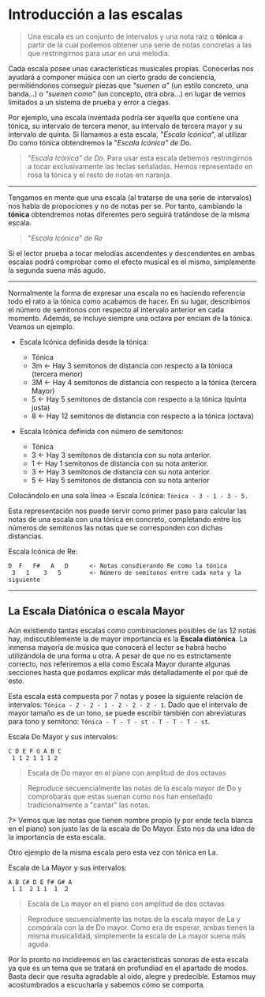 <h1> Introducción a las escalas </h1>

> Una escala es un conjunto de intervalos y una nota raíz o **tónica** a partir de la cual podemos obtener una serie de notas concretas a las que restringirnos para usar en una melodía.

Cada escala posee unas características musicales propias. Conocerlas nos ayudará
a componer música con un cierto grado de conciencia, permitiéndonos conseguir piezas que _"suenen a"_  (un estilo concreto, una banda...) o _"suenen como"_ (un concepto, otra obra...) en lugar de vernos limitados a un sistema de prueba y error a ciegas.

Por ejemplo, una escala inventada podría ser aquella que contiene una tónica, su intervalo de tercera menor, su intervalo de tercera mayor y su intervalo de quinta.
Si llamamos a esta escala, "_Escala Icónica_", al utilizar Do como tónica obtendremos la "_Escala Icónica" de Do_.

<div id ="piano_0" class="piano_container"></div>

> "_Escala Icónica" de Do_. Para usar esta escala debemos restringirnos a tocar exclusivamente las teclas señaladas. Hemos representado en rosa la tónica y el resto de notas en naranja.

---

Tengamos en mente que una escala (al tratarse de una serie de intervalos) nos habla de propociones y no de notas per se. Por tanto, cambiando la **tónica** obtendremos
notas diferentes pero seguirá tratándose de la misma escala.


<div id ="piano_1" class="piano_container"></div>

> "_Escala Icónica" de Re_

Si el lector prueba a tocar melodías ascendentes y descendentes en ambas escalas
podrá comprobar como el efecto musical es el mismo, simplemente la segunda suena
más agudo.

---

Normalmente la forma de expresar una escala no es haciendo referencia todo el rato a la tónica como acabamos de hacer. En su lugar, describimos el número de semitonos con respecto al intervalo anterior en cada momento. Además, se incluye siempre una octava por enciam de la tónica. Veamos un ejemplo.

- Escala Icónica definida desde la tónica:


    - Tónica
    - 3m    <- Hay 3 semitonos de distancia con respecto a la tónioca (tercera menor)
    - 3M    <- Hay 4 semitonos de distancia con respecto a la tónica (tercera Mayor)
    - 5     <- Hay 5 semitonos de distancia con respecto a la tónica (quinta justa)
    - 8     <- Hay 12 semitonos de distancia con respecto a la tónica (octava)

- Escala Icónica definida con número de semitonos:


    - Tónica
    - 3     <- Hay 3 semitonos de distancia con su nota anterior.
    - 1     <- Hay 1 semitonos de distancia con su nota anterior.
    - 3     <- Hay 3 semitonos de distancia con su nota anterior.
    - 5     <- Hay 5 semitonos de distancia con su nota anterior

Colocándolo en una sola línea -> Escala Icónica: `Tónica - 3 - 1 - 3 - 5.`

Esta representación nos puede servir como primer paso para calcular las notas de una escala con una tónica en concreto, completando entre los números de semitonos las notas que se corresponden con dichas distancias.

Escala Icónica de Re:

    D  F   F#   A   D      <- Notas consdierando Re como la tónica
     3   1    3   5        <- Número de semitonos entre cada nota y la siguiente

---

<h2> La Escala Diatónica o escala Mayor </h2>

Aún existiendo tantas escalas como combinaciones posibles de las 12 notas hay, indiscutiblemente la de mayor importancia es la **Escala diatónica**. La inmensa mayoría de música que conocerá el lector se habrá hecho utilizándola de una forma u otra. A pesar de que no es estrictamente correcto, nos referiremos a ella
como Escala Mayor durante algunas secciones hasta que podamos explicar más
detalladamente el por qué de esto.

Esta escala está compuesta por 7 notas y posee la siguiente relación de intervalos: `Tónica - 2 - 2 - 1 - 2 - 2 - 2 - 1`. Dado que el intervalo de mayor tamaño es de un tono, se puede escribir también con abreviaturas para tono y semitono: `Tónica - T - T - st - T - T - T - st`.

Escala Do Mayor y sus intervalos:


    C D E F G A B C
     1 1 2 1 1 1 2


<div id ="piano_2" class="piano_container"></div>

> Escala de Do mayor en el piano con amplitud de dos octavas

<div id ="piano_3" class="piano_container"></div>

> Reproduce secuencialmente las notas de la escala mayor de Do y comprobarás que estas suenan como nos han enseñado tradicionalmente a "cantar" las notas.

?> Vemos que las notas que tienen nombre propio (y por ende tecla blanca en el piano) son justo las de la escala de Do Mayor. Esto nos da una idea de la importancia de esta escala.

Otro ejemplo de la misma escala pero esta vez con tónica en La.

Escala de La Mayor y sus intervalos:


    A B C# D E F# G# A
     1 1  2 1 1  1  2


<div id ="piano_4" class="piano_container"></div>

> Escala de La mayor en el piano con amplitud de dos octavas

<div id ="piano_5" class="piano_container"></div>

> Reproduce secuencialmente las notas de la escala mayor de La y compárala
con la de Do mayor. Como era de esperar, ambas tienen la misma musicalidad,
simplemente la escala de La mayor suena más aguda.


Por lo pronto no incidiremos en las características sonoras de esta escala
ya que es un tema que se tratará en profundiad en el apartado de modos. Basta decir
que resulta agradable al oído, alegre y predecible.
Estamos muy acostumbrados a escucharla y sabemos cómo se comporta.

<link rel="stylesheet" href="PianoGenerator/style.css">
<script>
piano({
    tag: "piano_0",
    octaves: 1,
    number: "relevant",
    names: "all",
    tonic: "C",
    relevant: {
        "C"  : { color: "violet" },
        "D#" : { color: "orange" },
        "E"  : { color: "orange" },
        "G"  : { color: "orange" },
    }
});
piano({
    tag: "piano_1",
    octaves: 1,
    number: "relevant",
    names: "all",
    tonic: "D",
    relevant: {
        "D"  : { color: "violet" },
        "F"  : { color: "orange" },
        "F#" : { color: "orange" },
        "A"  : { color: "orange" },
    }
});
piano({
    tag: "piano_2",
    octaves: 2,
    names: "relevant",
    tonic: "C",
    relevant: {
        "C" : { color: "violet" },
        "D" : { color: "orange" },
        "E" : { color: "orange" },
        "F" : { color: "orange" },
        "G" : { color: "orange" },
        "A" : { color: "orange" },
        "B" : { color: "orange" },
    },
});
piano({
    tag: "piano_3",
    octaves: 2,
    names: "pressed",
    tonic: "C",
    pressed: ["C", "D", "E", "F", "G", "A", "B", "C"],
    controls: ["up"]
});
piano({
    tag: "piano_4",
    octaves: 2,
    names: "relevant",
    tonic: "C",
    relevant: {
        "A" : { color: "violet" },
        "B" : { color: "orange" },
        "C#" : { color: "orange" },
        "D" : { color: "orange" },
        "E" : { color: "orange" },
        "F#" : { color: "orange" },
        "G#" : { color: "orange" },
    }
});
piano({
    tag: "piano_5",
    octaves: 2,
    names: "pressed",
    tonic: "A",
    pressed: ["A", "B", "C#", "D", "E", "F#", "G#", "A"],
    controls: ["up"]
});
</script>